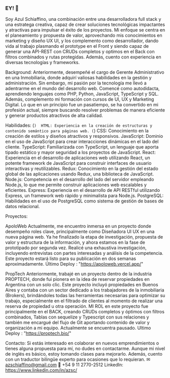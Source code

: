 ### EY! 👋

Soy Azul Schiaffino, una combinación entre una desarrolladora full stack y una estratega creativa, capaz de crear soluciones tecnológicas impactantes y atractivas para impulsar el éxito de los proyectos. Mi enfoque se centra en el planeamiento y propuesta de valor, aprovechando mis conocimientos en marketing y diseño UX UI, y los complemento como desarrollador, dando vida al trabajo plasmando el prototype en el Front y siendo capaz de generar una API-REST con CRUDs completos y optimos en el Back con filtros combinados y rutas protegidas. Además, cuento con experiencia en diversas tecnologías y frameworks.

Background: Anteriormente, desempeñé el cargo de Gerente Administrativo en una Inmobiliaria, donde adquirí valiosas habilidades en la gestión y administración. Sin embargo, mi pasión por la tecnología me llevó a adentrarme en el mundo del desarrollo web. Comencé como autodidacta, aprendiendo lenguajes como PHP, Python, JavaScript, TypeScript y SQL. Además, complemento mi formación con cursos de UI, UX y Marketing Digital. Lo que en un principio fue un pasatiempo, se ha convertido en mi profesión actual, siempre buscando resolver problemas de manera eficiente y generar productos atractivos de alta calidad.

Habilidades:
(```) 
HTML: Experiencia en la creación de estructuras y contenido semántico para páginas web.
(```) 
CSS: Conocimiento en la creación de estilos y diseños atractivos y responsivos.
JavaScript: Dominio en el uso de JavaScript para crear interacciones dinámicas en el lado del cliente.
TypeScript: Familiarizada con TypeScript, un lenguaje que aporta tipado estático y mayor seguridad a los proyectos de JavaScript.
React: Experiencia en el desarrollo de aplicaciones web utilizando React, un potente framework de JavaScript para construir interfaces de usuario interactivas y reutilizables.
Redux: Conocimiento en la gestión del estado global de las aplicaciones usando Redux, una biblioteca de JavaScript.
Node.js: Competencia en el desarrollo del lado del servidor empleando Node.js, lo que me permite construir aplicaciones web escalables y eficientes.
Express: Experiencia en el desarrollo de API RESTful utilizando Express, un framework web rápido y minimalista para Node.js.
PostgreSQL: Habilidades en el uso de PostgreSQL como sistema de gestión de bases de datos relacional.

Proyectos:

ApoloWeb
Actualmente, me encuentro inmersa en un proyecto donde desempeño roles clave, principalmente como Diseñadora UI UX en una nueva página web. Ya he finalizado la etapa de investigación, propuesta de valor y estructura de la información, y ahora estamos en la fase de prototipado por segunda vez. Realicé una exhaustiva investigación, incluyendo entrevistas con partes interesadas y análisis de la competencia. Este proyecto estará listo para su publicación en dos semanas aproximadamente. 
Último Deploy : "https://apoloweb.vercel.app/"

PropTech
Anteriormente, trabajé en un proyecto dentro de la industria PROPTECH, donde fui pionera en la idea de reservar propiedades en Argentina con un solo clic. Este proyecto incluyó propiedades en Buenos Aires y contaba con un sector dedicado a los trabajadores de la inmobiliaria (Brokers), brindándoles todas las herramientas necesarias para optimizar su trabajo, especialmente en el filtrado de clientes al momento de realizar una reserva de propiedad u otra operación. MI ROL en este proyecto fue principalmente en el BACK, creando CRUDs completos y óptimos con filtros combinados, Tablas con sequelize y Typescript con sus relaciones y también me encargué del flujo de Git aportando contenido de valor y organización a mi equipo. Actualmente se encuentra pausado. 
Ultimo Deploy : "https://proptech.bio/"

Contacto:
Si estás interesado en colaborar en nuevos emprendimientos o tienes alguna propuesta para mí, no dudes en contactarme. Aunque mi nivel de inglés es básico, estoy tomando clases para mejorarlo. Además, cuento con un traductor bilingüe experto para ocasiones que lo requieran.
✉ azschiaffino@gmail.com
📱 +54 9 11 2770-2512
LinkedIn: https://www.linkedin.com/in/azsc/



